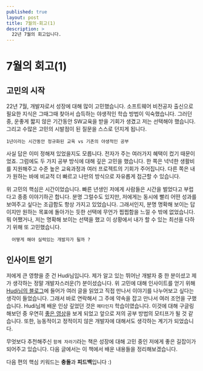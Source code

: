 ```yaml
---
published: true
layout: post
title: 7월의-회고(1)
description: >
  22년 7월의 회고입니다.
---
```


# 7월의 회고(1)

## 고민의 시작

22년 7월, 개발자로서 성장에 대해 많이 고민했습니다. 소프트웨어 비전공자 출신으로 필요한 지식은 그때그때 찾아서 습득하는 야생적인 학습 방법이 익숙했습니다. 그러던 중, 운좋게 짧지 않은 기간동안 SW교육을 받을 기회가 생겼고 저는 선택해야 했습니다. 그리고 수많은 고민의 시발점이 된 질문을 스스로 던지게 됩니다.

    1년이라는 시간동안 정규화된 교육 vs 기존의 야생적인 공부

사실 답은 이미 정해져 있었을지도 모릅니다. 전자가 주는 여러가지 혜택이 컸기 때문이었죠. 그럼에도 두 가지 공부 방식에 대해 깊은 고민을 했습니다. 한 쪽은 넉넉한 생활비를 지원해주고 수준 높은 교육과정과 여러 프로젝트의 기회가 주어집니다. 다른 쪽은 내가 원하는 바에 비교적 더 빠르고 나만의 방식으로 자유롭게 접근할 수 있습니다.

위 고민의 핵심은 시간이었습니다. 빠른 년생인 저에게 사람들은 시간을 벌었다고 부럽다고 종종 이야기하곤 합니다. 분명 그럴수도 있지만, 저에게는 동시에 빨리 어떤 성과를 보여주고 싶다는 조급함도 항상 가지고 있었습니다. 그래서인지, 분명 명확해 보이는 답이지만 원하는 목표에 돌아가는 듯한 선택에 무언가 찝찝함을 느낄 수 밖에 없었습니다. 뭐 어쨌거나, 저는 명확해 보이는 선택을 했고 이 상황에서 내가 할 수 있는 최선을 다하기 위해 또 고민했습니다.

      어떻게 해야 실력있는 개발자가 될까 ?

## 인사이트 얻기

저에게 큰 영향을 준 건 Hudi님입니다. 제가 알고 있는 뛰어난 개발자 중 한 분이셨고 제가 생각하는 정말 개발자스러운(?) 분이셨습니다. 위 고민에 대해 인사이트를 얻기 위해 [Hudi님의 블로그](https://hudi.blog/)에 들어가 여러 글을 읽었고 직접 만나서 이야기를 나누어보고 싶다는 생각이 들었습니다. 그래서 바로 연락해서 그 주에 약속을 잡고 만나서 여러 조언을 구했습니다. Hudi님께 배운 인상 깊었던 것은 `메타인지` 학습이였습니다. 이것에 대해 구글링 해보던 중 우연히 [좋은 영상](https://www.youtube.com/watch?v=9vjJC7TwA3Y)을 보게 되었고 앞으로 저의 공부 방법의 모티프가 될 것 같습니다. 또한, 능동적이고 정적이지 않은 개발자에 대해서도 생각하는 계기가 되었습니다.

무엇보다 추천해주신 `함께 자라기`라는 책은 성장에 대해 고민 중인 저에게 좋은 길잡이가 되어주고 있습니다. 다음 글에서는 이 책에서 배운 내용들을 정리해보겠습니다.

다음 편의 핵심 키워드는 **충돌**과 **피드백**입니다 :)
